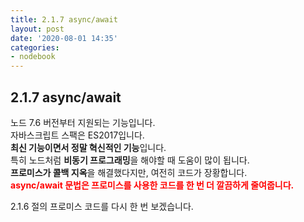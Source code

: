 ```yaml
---
title: 2.1.7 async/await
layout: post
date: '2020-08-01 14:35'
categories:
- nodebook
---
```


## 2.1.7 async/await

노드 7.6 버전부터 지원되는 기능입니다.  
자바스크립트 스팩은 ES2017입니다.  
**최신 기능이면서 정말 혁신적인 기능**입니다.  
특히 노드처럼 **비동기 프로그래밍**을 해야할 때 도움이 많이 됩니다.  
**프로미스가 콜백 지옥**을 해결했다지만, 여전히 코드가 장황합니다.  
**<span style="color:red">async/await 문법은 프로미스를 사용한 코드를 한 번 더 깔끔하게 줄여줍니다.</span>**  

2.1.6 절의 프로미스 코드를 다시 한 번 보겠습니다.

```javascript

```